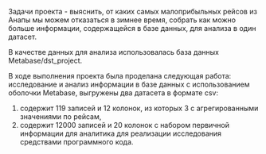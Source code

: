 Задачи проекта - выяснить, от каких самых малоприбыльных рейсов из Анапы мы можем отказаться в зимнее время, 
собрать как можно больше информации, содержащейся в базе данных, для анализа в один датасет.

В качестве данных для анализа использовалась база данных Metabase/dst_project.

В ходе выполнения проекта была проделана следующая работа:
исследование и анализ информации в базе данных с использованием оболочки Metabase,
выгружены два датасета в формате csv:
1) содержит 119 записей и 12 колонок, из которых 3 с агрегированными значениями по рейсам,
2) содержит 12000 записей и 20 колонок с набором первичной информации для аналитика для реализации исследования средствами программного кода.

